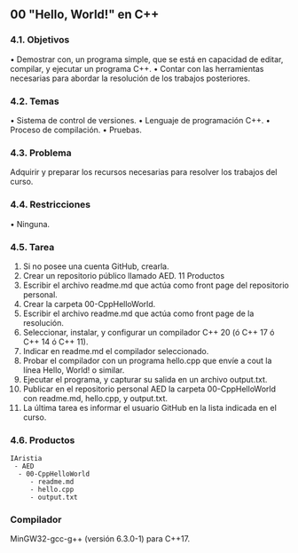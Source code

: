## 00 "Hello, World!" en C++

### 4.1. Objetivos

• Demostrar con, un programa simple, que se está en capacidad de editar, compilar, y ejecutar un programa C++.
• Contar con las herramientas necesarias para abordar la resolución de los trabajos posteriores.

### 4.2. Temas

• Sistema de control de versiones.
• Lenguaje de programación C++.
• Proceso de compilación.
• Pruebas.

### 4.3. Problema

Adquirir y preparar los recursos necesarias para resolver los trabajos del curso.

### 4.4. Restricciones

• Ninguna.

### 4.5. Tarea

1. Si no posee una cuenta GitHub, crearla.
2. Crear un repositorio público llamado AED.
11
Productos
3. Escribir el archivo readme.md que actúa como front page del repositorio
personal.
4. Crear la carpeta 00-CppHelloWorld.
5. Escribir el archivo readme.md que actúa como front page de la resolución.
6. Seleccionar, instalar, y configurar un compilador C++ 20 (ó C++ 17 ó C++ 14
ó C++ 11).
7. Indicar en readme.md el compilador seleccionado.
8. Probar el compilador con un programa hello.cpp que envíe a cout la línea
Hello, World! o similar.
9. Ejecutar el programa, y capturar su salida en un archivo output.txt.
10. Publicar en el repositorio personal AED la carpeta 00-CppHelloWorld con
readme.md, hello.cpp, y output.txt. 
11. La última tarea es informar el usuario GitHub en la lista indicada en el curso.

### 4.6. Productos

```
IAristia
 - AED
  - 00-CppHelloWorld
     - readme.md
     - hello.cpp
     - output.txt
 ```
 ### Compilador
 
 MinGW32-gcc-g++ (versión 6.3.0-1) para C++17.
